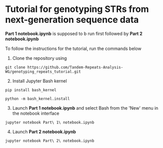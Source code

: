 # Tutorial for genotyping STRs from next-generation sequence data


**Part 1 notebook.ipynb** is supposed to b run first followed by **Part 2 notebook.ipynb**

To follow the instructions for the tutorial, run the commands below

1. Clone the repository using
```
git clone https://github.com/Tandem-Repeats-Analysis-WG/genotyping_repeats_tutorial.git
```

2. Install Jupyter Bash kernel
```
pip install bash_kernel

python -m bash_kernel.install
```

3. Launch **Part 1 notebook.ipynb** and select Bash from the 'New' menu in the notebook interface
```
jupyter notebook Part\ 1\ notebook.ipynb
```

4. Launch **Part 2 notebook.ipynb**
```
jupyter notebook Part\ 2\ notebook.ipynb
```
